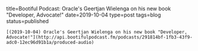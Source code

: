 
title=Bootiful Podcast: Oracle's Geertjan Wielenga on his new book "Developer, Advocate!"
date=2019-10-04
type=post
tags=blog
status=published
~~~~~~
[(2019-10-04) Oracle's Geertjan Wielenga on his new book "Developer, Advocate!"](http://api.bootifulpodcast.fm/podcasts/291814bf-1fb3-43f9-adc0-12ec96d91b1a/produced-audio) 
            